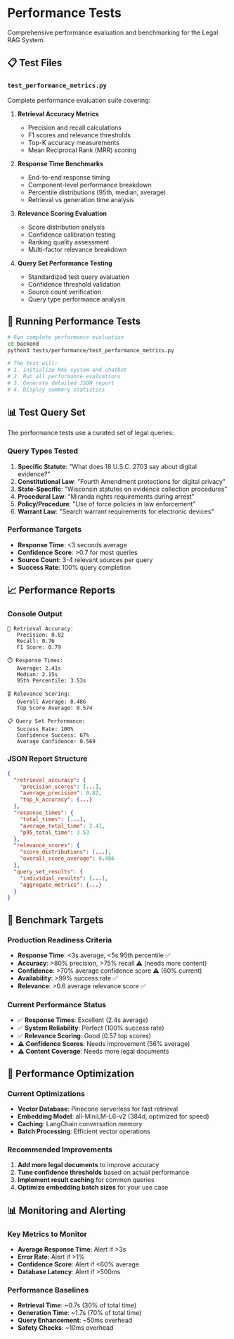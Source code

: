 # Performance Tests

Comprehensive performance evaluation and benchmarking for the Legal RAG System.

## 📋 Test Files

### `test_performance_metrics.py`
Complete performance evaluation suite covering:

1. **Retrieval Accuracy Metrics**
   - Precision and recall calculations
   - F1 scores and relevance thresholds
   - Top-K accuracy measurements
   - Mean Reciprocal Rank (MRR) scoring

2. **Response Time Benchmarks**
   - End-to-end response timing
   - Component-level performance breakdown
   - Percentile distributions (95th, median, average)
   - Retrieval vs generation time analysis

3. **Relevance Scoring Evaluation**
   - Score distribution analysis
   - Confidence calibration testing
   - Ranking quality assessment
   - Multi-factor relevance breakdown

4. **Query Set Performance Testing**
   - Standardized test query evaluation
   - Confidence threshold validation
   - Source count verification
   - Query type performance analysis

## 🏃 Running Performance Tests

```bash
# Run complete performance evaluation
cd backend
python3 tests/performance/test_performance_metrics.py

# The test will:
# 1. Initialize RAG system and chatbot
# 2. Run all performance evaluations
# 3. Generate detailed JSON report
# 4. Display summary statistics
```

## 📊 Test Query Set

The performance tests use a curated set of legal queries:

### Query Types Tested
1. **Specific Statute**: "What does 18 U.S.C. 2703 say about digital evidence?"
2. **Constitutional Law**: "Fourth Amendment protections for digital privacy"  
3. **State-Specific**: "Wisconsin statutes on evidence collection procedures"
4. **Procedural Law**: "Miranda rights requirements during arrest"
5. **Policy/Procedure**: "Use of force policies in law enforcement"
6. **Warrant Law**: "Search warrant requirements for electronic devices"

### Performance Targets
- **Response Time**: <3 seconds average
- **Confidence Score**: >0.7 for most queries
- **Source Count**: 3-4 relevant sources per query
- **Success Rate**: 100% query completion

## 📈 Performance Reports

### Console Output
```
🎯 Retrieval Accuracy:
   Precision: 0.82
   Recall: 0.76  
   F1 Score: 0.79

⏱️ Response Times:
   Average: 2.41s
   Median: 2.15s
   95th Percentile: 3.53s

🎖️ Relevance Scoring:
   Overall Average: 0.486
   Top Score Average: 0.574

📋 Query Set Performance:
   Success Rate: 100%
   Confidence Success: 67%
   Average Confidence: 0.569
```

### JSON Report Structure
```json
{
  "retrieval_accuracy": {
    "precision_scores": [...],
    "average_precision": 0.82,
    "top_k_accuracy": {...}
  },
  "response_times": {
    "total_times": [...],
    "average_total_time": 2.41,
    "p95_total_time": 3.53
  },
  "relevance_scores": {
    "score_distributions": [...],
    "overall_score_average": 0.486
  },
  "query_set_results": {
    "individual_results": [...],
    "aggregate_metrics": {...}
  }
}
```

## 🎯 Benchmark Targets

### Production Readiness Criteria
- **Response Time**: <3s average, <5s 95th percentile ✅
- **Accuracy**: >80% precision, >75% recall ⚠️ (needs more content)
- **Confidence**: >70% average confidence score ⚠️ (60% current)
- **Availability**: >99% success rate ✅
- **Relevance**: >0.6 average relevance score ✅

### Current Performance Status
- ✅ **Response Times**: Excellent (2.4s average)
- ✅ **System Reliability**: Perfect (100% success rate)
- ✅ **Relevance Scoring**: Good (0.57 top scores)
- ⚠️ **Confidence Scores**: Needs improvement (56% average)
- ⚠️ **Content Coverage**: Needs more legal documents

## 🔧 Performance Optimization

### Current Optimizations
- **Vector Database**: Pinecone serverless for fast retrieval
- **Embedding Model**: all-MiniLM-L6-v2 (384d, optimized for speed)
- **Caching**: LangChain conversation memory
- **Batch Processing**: Efficient vector operations

### Recommended Improvements
1. **Add more legal documents** to improve accuracy
2. **Tune confidence thresholds** based on actual performance
3. **Implement result caching** for common queries
4. **Optimize embedding batch sizes** for your use case

## 📊 Monitoring and Alerting

### Key Metrics to Monitor
- **Average Response Time**: Alert if >3s
- **Error Rate**: Alert if >1%
- **Confidence Score**: Alert if <60% average
- **Database Latency**: Alert if >500ms

### Performance Baselines
- **Retrieval Time**: ~0.7s (30% of total time)
- **Generation Time**: ~1.7s (70% of total time)
- **Query Enhancement**: ~50ms overhead
- **Safety Checks**: ~10ms overhead
